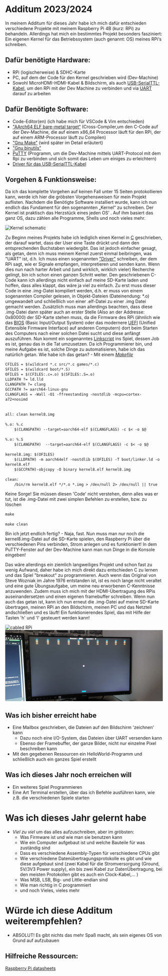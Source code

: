 Additum 2023/2024
===

In meinem Additum für dieses Jahr habe ich mich dafür entschieden verschiedene Projekte mit meinem Raspberry Pi 4B (kurz: RPi) zu behandeln.
Allerdings hat mich ein bestimmtes Projekt besonders fasziniert: Ein eigenen Kernel für das Betriebssystem (auch genannt: OS) meines RPi‘s schreiben.

Dafür benötigte Hardware:
---

- RPi (logischerweise) & SDHC-Karte
- PC, auf dem der Code für den Kernel geschrieben wird (Dev-Machine)
- Sowohl MicroHDMI-HDMI-Kabel & Bildschirm, als auch [USB-SerialTTL-Kabel](https://www.amazon.de/Hailege-PL2303TA-RS232-Download-Windows/dp/B07Z7PPT6Y/ref=sr_1_3?__mk_de_DE=%C3%85M%C3%85%C5%BD%C3%95%C3%91&crid=1I8QYDEBL9B02&keywords=2+Pack+Debug+Cable+for+Raspberry+Pi+USB+Programming+USB+to+TTL+Serial+Cable%2C+Windows+XP%2FVISTA%2F+7%2F8%2F+8.1+Supported&qid=1706455641&sprefix=2+pack+debug+cable+for+raspberry+pi+usb+programming+usb+to+ttl+serial+cable+windows+xp%2Fvista%2F+7%2F8%2F+8.1+supported%2Caps%2C75&sr=8-3), um den RPi mit der Dev Machine zu verbinden und via [UART](https://de.wikipedia.org/wiki/Universal_Asynchronous_Receiver_Transmitter) darauf zu arbeiten

Dafür Benötigte Software:
---

- Code-Editor(en) (ich habe mich für VSCode & Vim entschieden)
- ["AArch64 ELF bare-metal target“](https://developer.arm.com/-/media/Files/downloads/gnu-a/10.2-2020.11/binrel/gcc-arm-10.2-2020.11-aarch64-aarch64-none-elf.tar.xz) (Cross-Compiler,um den C-Code auf der Dev-Machine, die auf einem x86_64 Processor läuft für den RPi, der auf einem ARM-Processor läuft zu Compilen)
- ["Gnu Make"](https://www.gnu.org/software/make/) (wird später im Detail erläutert)
- ["Gnu binutils"](https://www.gnu.org/software/binutils/)
- [PuTTY](https://www.chiark.greenend.org.uk/~sgtatham/putty/latest.html) (Programm, um die Dev-Machine mittels UART-Protocol mit dem Rpi zu verbinden und sich somit das Leben um einiges zu erleichtern)
- [Driver für das USB-SerialTTL-Kabel](https://www.silabs.com/products/development-tools/software/usb-to-uart-bridge-vcp-drivers)

Vorgehen & Funktionsweise:
---

Da ich das komplette Vorgehen auf keinen Fall unter 15 Seiten protokollieren kann, werde ich hier die gröbsten Vorgehensweisen für mein Projekt auflisten.
Nachdem die Benötigte Software installiert wurde, kann ich nun endlich das Fundament für den sogenannten „Kernel“ zu schreiben.
Der Kernel ist praktisch das Herzstück eines jeden OS‘ .  Auf ihm basiert das ganz OS, dazu zählen alle Programme, Shells und noch vieles mehr.

![Kernel schematic](https://1.bp.blogspot.com/-X1N_xwpDxmw/V7M1eIzPuUI/AAAAAAAABC0/vktEVckQDKAdN0o305OrHEDzH2TmCkLgQCPcB/s200/PowerShell.JPG)

Zu Beginn meines Projekts habe ich lediglich einen Kernel in [C](https://en.wikipedia.org/wiki/C_(programming_language)) geschrieben, der darauf wartet, dass der User eine Taste drückt und dann den entsprechenden Buchstaben wiedergibt.
Das ist jedoch einfacher gesagt, als getan, denn ich muss meinem Kernel zuerst einmal beibringen, was "UART" ist, d.h. Ich muss einen sogenannten ["Driver"](https://de.wikipedia.org/wiki/Gerätetreiber) schreiben, der dem RPi sagt, wie er Signale empfangen, interpretieren und senden kann. Wenn dies nun nach harter Arbeit und (und wirklich, wirklich vieler) Recherche gelingt, bin ich schon einen ganzen Schritt weiter. 
Den geschriebenen C-Code kann ich allerdings nicht einfach auf meine SD-Karte laden und hoffen, dass alles klappt, das wäre ja viel zu einfach. Zu erst muss dieser Code in eine .img-Datei kompiliert werden, d.h. er muss von einem sogenannten Compiler gelesen, in Objekt-Dateien (Dateinendung: *.o) umgewandelt und schließlich von einer .elf-Datei zu einer .img Datei gemacht werden.
Zusätzlich muss man allerdings beachten, dass diese .img-Datei dann später auch an erster Stelle (Also an der Addresse: 0x80000) der SD-Karte stehen muss, da die Firmware des RPi (ähnlich wie das [BIOS](https://de.wikipedia.org/wiki/BIOS) (Basic Input/Output System) oder das modernere [UEFI](https://www.computerweekly.com/de/definition/UEFI-Unified-Extensible-Firmware-Interface#:~:text=Unified%20Extensible%20Firmware%20Interface%20(UEFI)%20ist%20ein%20Softwareprogramm%2C%20das,seinem%20Betriebssystem%20(OS)%20verbindet.) (Unified Extensible Firmware Interface) auf anderen Computern) dort beim Starten des Computers nach einer solchen Datei sucht und diese anfängt auszuführen. Nun kommt ein sogenanntes [Linkscript](https://www.gnu.org/software/binutils/) ins Spiel, dessen Job es ist, genau das in die Tat umzusetzen.
Da ich Programmierer bin, und meine Aufgabe es ist, solche Dinge zu automatisieren, habe ich das natürlich getan. Wie habe ich das getan? - Mit einem *[Makefile](https://www.sis.pitt.edu/mbsclass/tutorial/advanced/makefile/whatis.htm)*

```
CFILES = $(wildcard *.c src/*.c games/*.c)
SFILES = $(wildcard boot/*.S)
OFILES = $(CFILES:.c=.o) $(SFILES:.S=.o)
LLDPATH ?= ld.lld
CLANGPATH ?= clang
GCCPATH ?= aarch64-linux-gnu
CLANGFLAGS = -Wall -O1 -ffreestanding -nostdlib -mcpu=cortex-a72+nosimd


all: clean kernel8.img

%.o: %.c
	$(CLANGPATH) --target=aarch64-elf $(CLANGFLAGS) -c $< -o $@

%.o: %.S
	$(CLANGPATH)  --target=aarch64-elf $(CLANGFLAGS) -c $< -o $@

kernel8.img: $(OFILES)
	$(LLDPATH) -m aarch64elf -nostdlib $(OFILES) -T boot/linker.ld -o kernel8.elf
	$(GCCPATH)-objcopy -O binary kernel8.elf kernel8.img

clean:
	/bin/rm kernel8.elf */*.o *.img > /dev/null 2> /dev/null || true
```

Keine Sorge! Sie müssen diesen 'Code' nicht verstehen, denn alles was er tut, ist die .img-Datei mit zwei simplen Befehlen zu erstellen, bzw. zu löschen

```
make

make clean
```

Bin ich jetzt endlich fertig? - Naja, fast. Nun muss man nur noch die kernel8.img-Datei auf die SD-Karte spielen, den Raspberry Pi über die verschiedenen Pins verbinden, Strom anlegen und es funktioniert! In dem PuTTY-Fenster auf der Dev-Machine kann man nun Dinge in die Konsole eingeben! 

Das wäre allerdings ein ziemlich langweiliges Projekt und schon fast zu wenig Aufwand, daher habe ich mich direkt dazu entschieden C zu lernen und das Spiel "breakout" zu programmieren. Auch wenn das Original von Steve Wozniak im Jahre 1976 entstanden ist, ist es noch lange nicht veraltet und eine gute Übungsaufgabe, um meine neu erworbenen C-Kenntnisse anzuwenden. Zudem muss ich mich mit der HDMI-Übertragung des RPis auseinandersetzen und einen eigenen framebuffer schreiben.
Wenn nun auch das getan ist, kann ich nun erneut die .img-Datei auf meine SD-Karte übertragen, meinen RPi an den Bildschirm, meinen PC und das Netzteil andschließen und es läuft! Ein funktionierendes Spiel, das mit Hilfe der Tasten 'h' und 'l' gesteuert werden kann!


![cabled RPi](/Rpi4OS/documentation/cabled_pins.jpg)
![breakout Game](/Rpi4OS/documentation/breakout_Game.jpg)

Was ich bisher erreicht habe
---

- Eine Mailbox geschrieben, die Dateien auf den Bildschirm 'zeichnen' kann
	- Dazu noch eine I/O-System, das Dateien über UART versenden kann
	- Ebenso der Framebuffer, der ganze Bilder, nicht nur einzelne Pixel beschreiben kann
- Mit den gegebenen Ressourcen ein HelloWorld-Programm und schließlich auch ein ganzes Spiel erstellt


Was ich dieses Jahr noch erreichen will
---

- Ein weiteres Spiel Programmieren
- Eine Art Terminal erstellen, über das ich Befehle ausführen kann, wie z.B. die verschiedenen Spiele starten


Was ich dieses Jahr gelernt habe
===

- _*Viel zu viel*_ um das alles aufzuschreiben, aber im gröbsten:
	- Was Firmware ist und wie man sie benutzen kann
	- Wie ein Computer aufgebaut ist und welche Bauteile für was zuständig sind
	- Dass es verschiedene Assembly-Typen für verschiedene CPUs gibt 
	- Wie verschiedene Datenübertragungsprotokolle es gibt und wie diese aufgebaut sind (zwei Kabel für die Stromversorgung (Ground, 5V/3V3 Power supply), ein bis zwei Kabel zur DatenÜbertragung, bei den meisten Protokollen gibt es auch ein Clock-Kabel,... )
	- Was MSB, LSB, Big- und Little-endian sind
	- Wie man richtig in C programmiert
	- und noch Vieles, vieles mehr


Würde ich diese Additum weiterempfehlen?
===
- ABSOLUT! Es gibt nichts das mehr Spaß macht, als sein eigenes OS von Grund auf aufzubauen 

Hilfreiche Ressourcen:
---
[Raspberry Pi datasheets](https://datasheets.raspberrypi.com)
